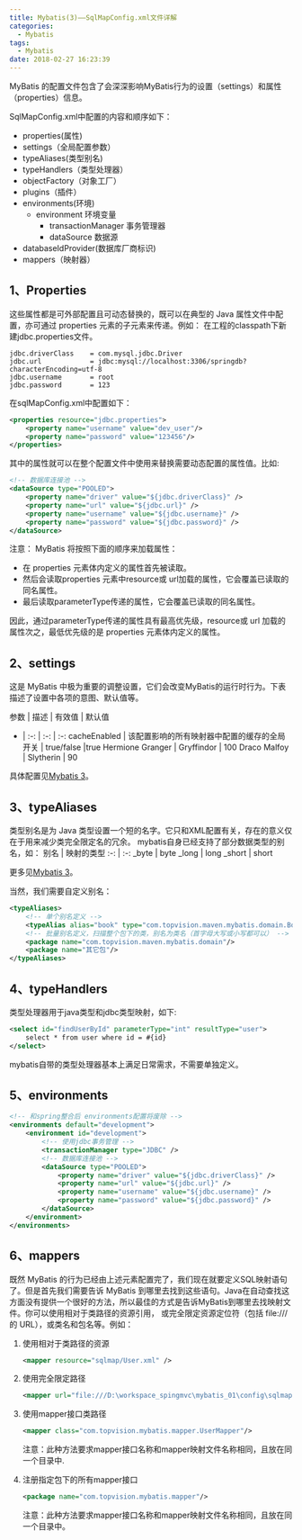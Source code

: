 ```yaml
---
title: Mybatis(3)——SqlMapConfig.xml文件详解
categories:
  - Mybatis
tags:
  - Mybatis
date: 2018-02-27 16:23:39
---
```

MyBatis 的配置文件包含了会深深影响MyBatis行为的设置（settings）和属性（properties）信息。
<!--more-->

SqlMapConfig.xml中配置的内容和顺序如下：

 - properties(属性)
 - settings（全局配置参数）
 - typeAliases(类型别名)
 - typeHandlers（类型处理器）
 - objectFactory（对象工厂）
 - plugins（插件）
 - environments(环境)
    - environment 环境变量
        - transactionManager 事务管理器
        - dataSource 数据源
 - databaseIdProvider(数据库厂商标识)
 - mappers（映射器）

## 1、Properties

这些属性都是可外部配置且可动态替换的，既可以在典型的 Java 属性文件中配置，亦可通过 properties 元素的子元素来传递。例如：
在工程的classpath下新建jdbc.properties文件。

```properties
jdbc.driverClass	= com.mysql.jdbc.Driver
jdbc.url		 	= jdbc:mysql://localhost:3306/springdb?characterEncoding=utf-8
jdbc.username		= root
jdbc.password		= 123
```
在sqlMapConfig.xml中配置如下：
```xml
<properties resource="jdbc.properties">
	<property name="username" value="dev_user"/>
	<property name="password" value="123456"/>
</properties>
```
其中的属性就可以在整个配置文件中使用来替换需要动态配置的属性值。比如:

```xml
<!-- 数据库连接池 -->
<dataSource type="POOLED">
	<property name="driver" value="${jdbc.driverClass}" />
    <property name="url" value="${jdbc.url}" />
	<property name="username" value="${jdbc.username}" />
    <property name="password" value="${jdbc.password}" />
</dataSource>
```

注意： MyBatis 将按照下面的顺序来加载属性：

 - 在 properties 元素体内定义的属性首先被读取。
 - 然后会读取properties 元素中resource或 url加载的属性，它会覆盖已读取的同名属性。
 - 最后读取parameterType传递的属性，它会覆盖已读取的同名属性。

因此，通过parameterType传递的属性具有最高优先级，resource或 url 加载的属性次之，最低优先级的是 properties 元素体内定义的属性。

## 2、settings
这是 MyBatis 中极为重要的调整设置，它们会改变MyBatis的运行时行为。下表描述了设置中各项的意图、默认值等。

参数 | 描述 | 有效值 | 默认值
- | :-: | :-: | :-:
cacheEnabled | 该配置影响的所有映射器中配置的缓存的全局开关 | true/false |true
Hermione Granger | Gryffindor | 100 
Draco Malfoy | Slytherin | 90

具体配置见[Mybatis 3][1]。


## 3、typeAliases

类型别名是为 Java 类型设置一个短的名字。它只和XML配置有关，存在的意义仅在于用来减少类完全限定名的冗余。
mybatis自身已经支持了部分数据类型的别名，如：
别名 | 映射的类型
:-: | :-: 
_byte | byte
_long |	long
_short | short

 更多见[Mybatis 3][2]。
 
 当然，我们需要自定义别名：
 
```xml
<typeAliases>
    <!-- 单个别名定义 -->
    <typeAlias alias="book" type="com.topvision.maven.mybatis.domain.Book"/>
    <!-- 批量别名定义，扫描整个包下的类，别名为类名（首字母大写或小写都可以） -->
    <package name="com.topvision.maven.mybatis.domain"/>
    <package name="其它包"/>
</typeAliases>
```

## 4、typeHandlers

类型处理器用于java类型和jdbc类型映射，如下:

```xml
<select id="findUserById" parameterType="int" resultType="user">
    select * from user where id = #{id}
</select>
```
mybatis自带的类型处理器基本上满足日常需求，不需要单独定义。

## 5、environments

```xml
<!-- 和spring整合后 environments配置将废除 -->
<environments default="development">
	<environment id="development">
		<!-- 使用jdbc事务管理 -->
		<transactionManager type="JDBC" />
		<!-- 数据库连接池 -->
		<dataSource type="POOLED">
			<property name="driver" value="${jdbc.driverClass}" />
			<property name="url" value="${jdbc.url}" />
			<property name="username" value="${jdbc.username}" />
			<property name="password" value="${jdbc.password}" />
		</dataSource>
	</environment>
</environments>
```

## 6、mappers

既然 MyBatis 的行为已经由上述元素配置完了，我们现在就要定义SQL映射语句了。但是首先我们需要告诉 MyBatis 到哪里去找到这些语句。Java在自动查找这方面没有提供一个很好的方法，所以最佳的方式是告诉MyBatis到哪里去找映射文件。你可以使用相对于类路径的资源引用， 或完全限定资源定位符（包括 file:/// 的 URL），或类名和包名等。例如：

 1. 使用相对于类路径的资源

    ```xml
    <mapper resource="sqlmap/User.xml" />
    ```
    
 2. 使用完全限定路径

    ```xml
    <mapper url="file:///D:\workspace_spingmvc\mybatis_01\config\sqlmap\User.xml" />
    ```

 3. 使用mapper接口类路径
 
    ```xml
    <mapper class="com.topvision.mybatis.mapper.UserMapper"/>
    ```
    注意：此种方法要求mapper接口名称和mapper映射文件名称相同，且放在同一个目录中.
    
 4. 注册指定包下的所有mapper接口

    ```xml
    <package name="com.topvision.mybatis.mapper"/>
    ```
    
    注意：此种方法要求mapper接口名称和mapper映射文件名称相同，且放在同一个目录中。


  [1]: http://www.mybatis.org/mybatis-3/zh/configuration.html#settings
  [2]: http://www.mybatis.org/mybatis-3/zh/configuration.html#typeAliases